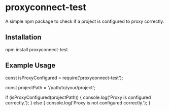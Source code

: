 # proxyconnect-test

A simple npm package to check if a project is configured to proxy correctly.

## Installation

npm install proxyconnect-test 

## Example Usage

const isProxyConfigured = require('proxyconnect-test');

const projectPath = '/path/to/your/project';

if (isProxyConfigured(projectPath)) {
    console.log('Proxy is configured correctly.');
} else {
    console.log('Proxy is not configured correctly.');
}
